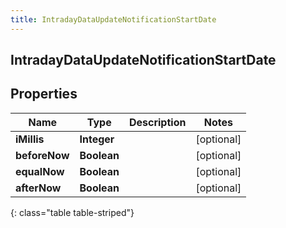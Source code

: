 ```yaml
---
title: IntradayDataUpdateNotificationStartDate
---
```

## IntradayDataUpdateNotificationStartDate


## Properties

| Name | Type | Description | Notes |
| ------------ | ------------- | ------------- | ------------- |
| **iMillis** | **Integer** |  |  [optional] |
| **beforeNow** | **Boolean** |  |  [optional] |
| **equalNow** | **Boolean** |  |  [optional] |
| **afterNow** | **Boolean** |  |  [optional] |
{: class="table table-striped"}



